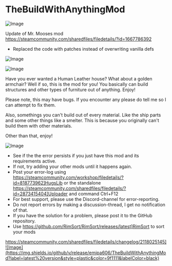 # TheBuildWithAnythingMod

![Image](https://i.imgur.com/buuPQel.png)

Update of Mr. Mooses mod
https://steamcommunity.com/sharedfiles/filedetails/?id=1667786392

- Replaced the code with patches instead of overwriting vanilla defs

![Image](https://i.imgur.com/pufA0kM.png)

	
![Image](https://i.imgur.com/Z4GOv8H.png)


Have you ever wanted a Human Leather house? What about a golden armchair? Well if so, this is the mod for you! You basically can build structures and other types of furniture out of anything. Enjoy!

Please note, this may have bugs. If you encounter any please do tell me so I can attempt to fix them.

Also, somethings you can't build out of every material. Like the ship parts and some other things like a smelter. This is because you originally can't build them with other materials.

Other than that, enjoy!


![Image](https://i.imgur.com/PwoNOj4.png)



-  See if the the error persists if you just have this mod and its requirements active.
-  If not, try adding your other mods until it happens again.
-  Post your error-log using https://steamcommunity.com/workshop/filedetails/?id=818773962]HugsLib or the standalone https://steamcommunity.com/sharedfiles/filedetails/?id=2873415404]Uploader and command Ctrl+F12
-  For best support, please use the Discord-channel for error-reporting.
-  Do not report errors by making a discussion-thread, I get no notification of that.
-  If you have the solution for a problem, please post it to the GitHub repository.
-  Use https://github.com/RimSort/RimSort/releases/latest]RimSort to sort your mods



https://steamcommunity.com/sharedfiles/filedetails/changelog/2118025145]![Image](https://img.shields.io/github/v/release/emipa606/TheBuildWithAnythingMod?label=latest%20version&style=plastic&color=9f1111&labelColor=black)

